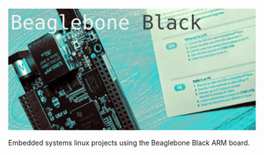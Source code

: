 ![](images/HeroBanner-1024px.jpg)

Embedded systems linux projects using the Beaglebone Black ARM board.